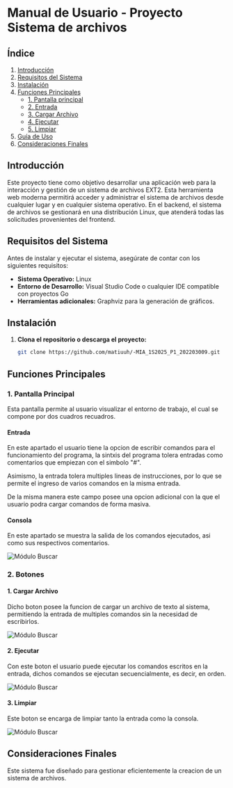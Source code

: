 # Manual de Usuario - Proyecto Sistema de archivos

## Índice
1. [Introducción](#introducción)
2. [Requisitos del Sistema](#requisitos-del-sistema)
3. [Instalación](#instalación)
4. [Funciones Principales](#funciones-principales)
    - [1. Pantalla principal](#1-Pantalla-principal)
    - [2. Entrada](#2-Entrada)
    - [3. Cargar Archivo](#3-gestión-de-solicitudes-de-amistad)
    - [4. Ejecutar](#4-Ejecutar)
    - [5. Limpiar](#5-Limpiar)
5. [Guía de Uso](#guía-de-uso)
6. [Consideraciones Finales](#consideraciones-finales)

## Introducción

Este proyecto tiene como objetivo desarrollar una aplicación web para la interacción y gestión de un sistema de archivos EXT2. Esta herramienta web moderna permitirá acceder y administrar el sistema de archivos desde cualquier lugar y en cualquier sistema operativo. En el backend, el sistema de archivos se gestionará en una distribución Linux, que atenderá todas las solicitudes provenientes del frontend.

## Requisitos del Sistema

Antes de instalar y ejecutar el sistema, asegúrate de contar con los siguientes requisitos:

- **Sistema Operativo:** Linux
- **Entorno de Desarrollo:** Visual Studio Code o cualquier IDE compatible con proyectos Go
- **Herramientas adicionales:** Graphviz para la generación de gráficos.

## Instalación

1. **Clona el repositorio o descarga el proyecto:**
   ```bash
   git clone https://github.com/matiuuh/-MIA_1S2025_P1_202203009.git


## Funciones Principales

### 1. Pantalla Principal

Esta pantalla permite al usuario visualizar el entorno de trabajo, el cual se compone por dos cuadros recuadros.

#### Entrada
En este apartado el usuario tiene la opcion de escribir comandos para el funcionamiento del programa, la sintxis del programa tolera entradas como comentarios que empiezan con el simbolo "#".

Asimismo, la entrada tolera multiples lineas de instrucciones, por lo que se permite el ingreso de varios comandos en la misma entrada.

De la misma manera este campo posee una opcion adicional con la que el usuario podra cargar comandos de forma masiva.

#### Consola
En este apartado se muestra la salida de los comandos ejecutados, asi como sus respectivos comentarios.

![Módulo Buscar](Anexos/Frontend.png)

### 2. Botones

#### 1. Cargar Archivo

Dicho boton posee la funcion de cargar un archivo de texto al sistema, permitiendo la entrada de multiples comandos sin la necesidad de escribirlos.

![Módulo Buscar](Anexos/CargarArchivo.png)

#### 2. Ejecutar

Con este boton el usuario puede ejecutar los comandos escritos en la entrada, dichos comandos se ejecutan secuencialmente, es decir, en orden.

![Módulo Buscar](Anexos/Ejecutar.png)

#### 3. Limpiar

Este boton se encarga de limpiar tanto la entrada como la consola.

![Módulo Buscar](Anexos/Limpiar.png)

## Consideraciones Finales

Este sistema fue diseñado para gestionar eficientemente la creacion de un sistema de archivos.